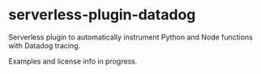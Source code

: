 # serverless-plugin-datadog

Serverless plugin to automatically instrument Python and Node functions with Datadog tracing.

Examples and license info in progress.
